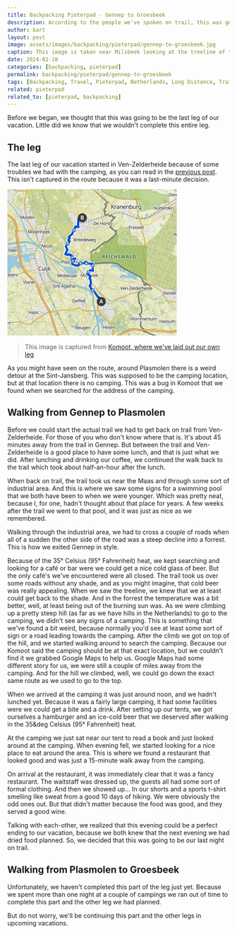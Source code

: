 ```yaml
---
title: Backpacking Pieterpad - Gennep to Groesbeek
description: According to the people we've spoken on trail, this was going to be the leg before the most beautiful leg of the entire trail.
author: bart
layout: post
image: assets/images/backpacking/pieterpad/gennep-to-groesbeek.jpg
caption: This image is taken near Milsbeek looking at the treeline of the Sint Jansberg (saint Jan mountain).
date: 2024-02-10
categories: [backpacking, pieterpad]
permalink: backpacking/pieterpad/gennep-to-groesbeek
tags: [Backpacking, Travel, Pieterpad, Netherlands, Long Distance, Trail, Gennep, Plasmolen, Groesbeek]
related: pieterpad
related_to: [pieterpad, backpacking]
---
```


Before we began, we thought that this was going to be the last leg of our vacation. Little did we know that we wouldn't complete this entire leg.

## The leg

The last leg of our vacation started in Ven-Zelderheide because of some troubles we had with the camping, as you can read in the [previous post](./_2024-02-03-vierlingsbeek-to-gennep). This isn't captured in the route because it was a last-minute decision.

![The leg we've created for walking from Gennep to Groesbeek](/assets/images/backpacking/pieterpad/leg-gennep-to-groesbeek.png)
> This image is captured from [Komoot, where we've laid out our own leg](https://www.komoot.com/nl-nl/tour/1258364493)

As you might have seen on the route, around Plasmolen there is a weird detour at the Sint-Jansberg. This was supposed to be the camping location, but at that location there is no camping. This was a bug in Komoot that we found when we searched for the address of the camping.

## Walking from Gennep to Plasmolen

Before we could start the actual trail we had to get back on trail from Ven-Zelderheide. For those of you who don't know where that is. It's about 45 minutes away from the trail in Gennep. But between the trail and Ven-Zelderheide is a good place to have some lunch, and that is just what we did. After lunching and drinking our coffee, we continued the walk back to the trail which took about half-an-hour after the lunch.

When back on trail, the trail took us near the Maas and through some sort of industrial area. And this is where we saw some signs for a swimming pool that we both have been to when we were younger. Which was pretty neat, because I, for one, hadn't thought about that place for years. A few weeks after the trail we went to that pool, and it was just as nice as we remembered.

Walking through the industrial area, we had to cross a couple of roads when all of a sudden the other side of the road was a steep decline into a forrest. This is how we exited Gennep in style.

Because of the 35&deg; Celsius (95&deg; Fahrenheit) heat, we kept searching and looking for a café or bar were we could get a nice cold glass of beer. But the only café's we've encountered were all closed. The trail took us over some roads without any shade, and as you might imagine, that cold beer was really appealing. When we saw the treeline, we knew that we at least could get back to the shade. And in the forrest the temperature was a bit better, well, at least being out of the burning sun was. As we were climbing up a pretty steep hill (as far as we have hills in the Netherlands) to go to the camping, we didn't see any signs of a camping. This is something that we've found a bit weird, because normally you'd see at least some sort of sign or a road leading towards the camping. After the climb we got on top of the hill, and we started walking around to search the camping. Because our Komoot said the camping should be at that exact location, but we couldn't find it we grabbed Google Maps to help us. Google Maps had some different story for us, we were still a couple of miles away from the camping. And for the hill we climbed, well, we could go down the exact same route as we used to go to the top.

When we arrived at the camping it was just around noon, and we hadn't lunched yet. Because it was a fairly large camping, it had some facilities were we could get a bite and a drink. After setting up our tents, we got ourselves a hamburger and an ice-cold beer that we deserved after walking in the 35&deg Celsius (95&deg; Fahrenheit) heat.

At the camping we just sat near our tent to read a book and just looked around at the camping. When evening fell, we started looking for a nice place to eat around the area. This is where we found a restaurant that looked good and was just a 15-minute walk away from the camping.

On arrival at the restaurant, it was immediately clear that it was a fancy restaurant. The waitstaff was dressed up, the guests all had some sort of formal clothing. And then we showed up... In our shorts and a sports t-shirt smelling like sweat from a good 10 days of hiking. We were obviously the odd ones out. But that didn't matter because the food was good, and they served a good wine.

Talking with each-other, we realized that this evening could be a perfect ending to our vacation, because we both knew that the next evening we had dried food planned. So, we decided that this was going to be our last night on trail.

## Walking from Plasmolen to Groesbeek

Unfortunately, we haven't completed this part of the leg just yet. Because we spent more than one night at a couple of campings we ran out of time to complete this part and the other leg we had planned.

But do not worry, we'll be continuing this part and the other legs in upcoming vacations.